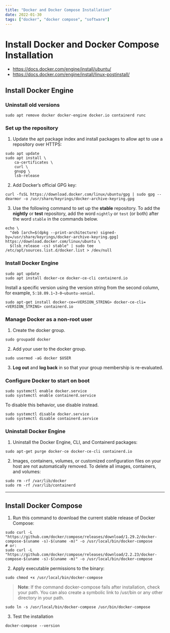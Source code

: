 ```yaml
---
title: "Docker and Docker Compose Installation"
date: 2022-01-30
tags: ["docker", "docker compose", "software"]
---
```


# Install Docker and Docker Compose Installation

- https://docs.docker.com/engine/install/ubuntu/
- https://docs.docker.com/engine/install/linux-postinstall/


## Install Docker Engine


### Uninstall old versions
~~~shell
sudo apt remove docker docker-engine docker.io containerd runc
~~~


### Set up the repository
1. Update the apt package index and install packages to allow apt to use a repository over HTTPS:
~~~shell
sudo apt update
sudo apt install \
    ca-certificates \
    curl \
    gnupg \
    lsb-release
~~~
2. Add Docker’s official GPG key:
~~~shell
curl -fsSL https://download.docker.com/linux/ubuntu/gpg | sudo gpg --dearmor -o /usr/share/keyrings/docker-archive-keyring.gpg
~~~
3. Use the following command to set up the **stable** repository. To add the **nightly** or **test** repository, add the word `nightly` or `test` (or both) after the word `stable` in the commands below.
~~~shell
echo \
  "deb [arch=$(dpkg --print-architecture) signed-by=/usr/share/keyrings/docker-archive-keyring.gpg] https://download.docker.com/linux/ubuntu \
  $(lsb_release -cs) stable" | sudo tee /etc/apt/sources.list.d/docker.list > /dev/null
~~~


### Install Docker Engine
~~~shell
sudo apt update
sudo apt install docker-ce docker-ce-cli containerd.io
~~~

Install a specific version using the version string from the second column, for example, `5:18.09.1~3-0~ubuntu-xenial`.
~~~shell
sudo apt-get install docker-ce=<VERSION_STRING> docker-ce-cli=<VERSION_STRING> containerd.io
~~~


### Manage Docker as a non-root user
1. Create the docker group.
~~~shell
sudo groupadd docker
~~~
2. Add your user to the docker group.
~~~shell
sudo usermod -aG docker $USER
~~~
3. **Log out** and **log back** in so that your group membership is re-evaluated.


### Configure Docker to start on boot
~~~shell
sudo systemctl enable docker.service
sudo systemctl enable containerd.service
~~~

To disable this behavior, use disable instead.
~~~shell
sudo systemctl disable docker.service
sudo systemctl disable containerd.service
~~~


### Uninstall Docker Engine
1. Uninstall the Docker Engine, CLI, and Containerd packages:
~~~shell
sudo apt-get purge docker-ce docker-ce-cli containerd.io
~~~
2. Images, containers, volumes, or customized configuration files on your host are not automatically removed. To delete all images, containers, and volumes:
~~~shell
sudo rm -rf /var/lib/docker
sudo rm -rf /var/lib/containerd
~~~


---
## Install Docker Compose
1. Run this command to download the current stable release of Docker Compose:
~~~shell
sudo curl -L "https://github.com/docker/compose/releases/download/1.29.2/docker-compose-$(uname -s)-$(uname -m)" -o /usr/local/bin/docker-compose
# or:
sudo curl -L "https://github.com/docker/compose/releases/download/2.2.23/docker-compose-$(uname -s)-$(uname -m)" -o /usr/local/bin/docker-compose
~~~
2. Apply executable permissions to the binary:
~~~shell
sudo chmod +x /usr/local/bin/docker-compose
~~~
> **Note**: If the command docker-compose fails after installation, check your path. You can also create a symbolic link to /usr/bin or any other directory in your path.
~~~shell
sudo ln -s /usr/local/bin/docker-compose /usr/bin/docker-compose
~~~
3. Test the installation
~~~shell
docker-compose --version
~~~
